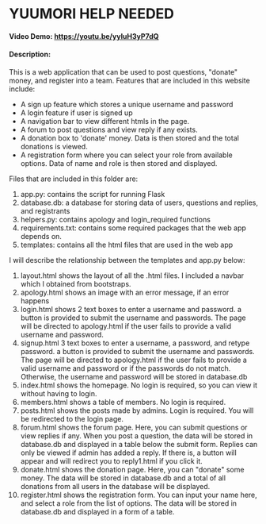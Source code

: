 # YUUMORI HELP NEEDED
#### Video Demo:  <https://youtu.be/yyIuH3yP7dQ>
#### Description:
This is a web application that can be used to post questions, "donate" money, and register into a team. Features that are included in this website include:
* A sign up feature which stores a unique username and password
* A login feature if user is signed up
* A navigation bar to view different htmls in the page.
* A forum to post questions and view reply if any exists.
* A donation box to 'donate' money. Data is then stored and the total donations is viewed.
* A registration form where you can select your role from available options. Data of name and role is then stored and displayed.

Files that are included in this folder are:
1. app.py: contains the script for running Flask
2. database.db: a database for storing data of users, questions and replies, and registrants
3. helpers.py: contains apology and login_required functions
4. requirements.txt: contains some required packages that the web app depends on.
5. templates: contains all the html files that are used in the web app

I will describe the relationship between the templates and app.py below:
1. layout.html shows the layout of all the .html files. I included a navbar which I obtained from bootstraps.
1. apology.html shows an image with an error message, if an error happens
1. login.html shows 2 text boxes to enter a username and password. a button is provided to submit the username and passwords. The page will be directed to apology.html if the user fails to provide a valid username and password.
1. signup.html 3 text boxes to enter a username, a password, and retype password. a button is provided to submit the username and passwords. The page will be directed to apology.html if the user fails to provide a valid username and password or if the passwords do not match. Otherwise, the username and password will be stored in database.db
1. index.html shows the homepage. No login is required, so you can view it without having to login.
1. members.html shows a table of members. No login is required.
1. posts.html shows the posts made by admins. Login is required. You will be redirected to the login page.
1. forum.html shows the forum page. Here, you can submit questions or view replies if any. When you post a question, the data will be stored in database.db and displayed in a table below the submit form. Replies can only be viewed if admin has added a reply. If there is, a button will appear and will redirect you to reply1.html if you click it.
1. donate.html shows the donation page. Here, you can "donate" some money. The data will be stored in database.db and a total of all donations from all users in the database will be displayed.
1. register.html shows the registration form. You can input your name here, and select a role from the list of options. The data will be stored in database.db and displayed in a form of a table.


